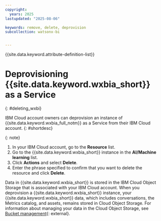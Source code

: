 ```yaml
---
copyright:
  years: 2025
lastupdated: "2025-08-06"

keywords: remove, delete, deprovision
subcollection: watsonx-bi


---
```


{{site.data.keyword.attribute-definition-list}}


# Deprovisioning {{site.data.keyword.wxbia_short}} as a Service
{: #deleting_wxbi}

IBM Cloud account owners can deprovision an instance of {{site.data.keyword.wxbia_full_notm}} as a Service from their IBM Cloud account.  {: #shortdesc}


{: note}

1.	In your IBM Cloud account, go to the **Resource** list.
2.	Go to the {{site.data.keyword.wxbia_short}} instance in the **AI/Machine learning** list. 
3.	Click **Actions** and select **Delete**.
4.	Enter the phrase specified to confirm that you want to delete the resource and click **Delete**.

Data in {{site.data.keyword.wxbia_short}} is stored in the IBM Cloud Object Storage that is associated with your IBM Cloud account.  When you deprovision a {{site.data.keyword.wxbia_short}} instance, your {{site.data.keyword.wxbia_short}} data, which includes conversations, the Metrics catalog, and assets, remains stored in Cloud Object Storage. For information about managing your data in the Cloud Object Storage, see [Bucket management](/docs/cloud-object-storage?group=bucket-management){: external}. 
